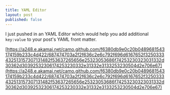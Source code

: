 ```yaml
---
title: YAML Editor
layout: post
published: false
---
```

I just pushed in an YAML Editor which would help you add additional `key:value` to your post's YAML front matter.


[https://a248.e.akamai.net/camo.github.com/f6380db9e0c20b0489681543174159b233c4d422/687474703a2f2f636c2e6c792f696d6167652f3250333432513157307131482f53637265656e25323053686f74253230323031332d30362d30392532306174253230332e31332e3133253230504d2e706e67](https://a248.e.akamai.net/camo.github.com/f6380db9e0c20b0489681543174159b233c4d422/687474703a2f2f636c2e6c792f696d6167652f3250333432513157307131482f53637265656e25323053686f74253230323031332d30362d30392532306174253230332e31332e3133253230504d2e706e67)